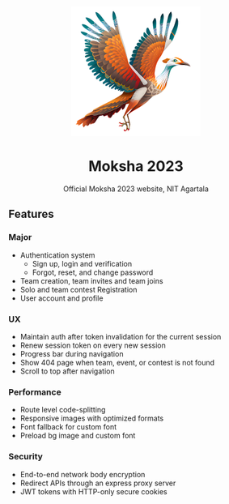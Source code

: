 <div align="center">
  <img
    src="./client/public/moksha/moksha-512x512.png"
    alt="Moksha 2023 Logo"
    width="256" height="256"
   />
</div>

<h1 align="center">
  Moksha 2023
</h1>

<p align="center">
  Official Moksha 2023 website, NIT Agartala
</p>


## Features

### Major
- Authentication system
  - Sign up, login and verification
  - Forgot, reset, and change password
- Team creation, team invites and team joins
- Solo and team contest Registration
- User account and profile

### UX
- Maintain auth after token invalidation for the current session
- Renew session token on every new session
- Progress bar during navigation
- Show 404 page when team, event, or contest is not found
- Scroll to top after navigation

### Performance
- Route level code-splitting
- Responsive images with optimized formats
- Font fallback for custom font
- Preload bg image and custom font

### Security
- End-to-end network body encryption
- Redirect APIs through an express proxy server
- JWT tokens with HTTP-only secure cookies